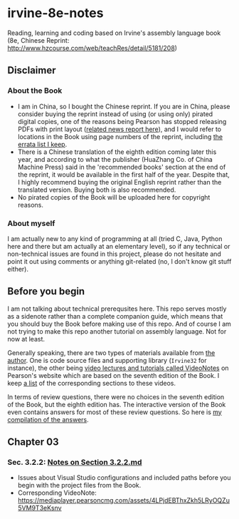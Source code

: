 # irvine-8e-notes
Reading, learning and coding based on Irvine's assembly language book (8e, Chinese Reprint: http://www.hzcourse.com/web/teachRes/detail/5181/208)

## Disclaimer

### About the Book

* I am in China, so I bought the Chinese reprint. If you are in China, please consider buying the reprint instead of using (or using only) pirated digital copies, one of the reasons being Pearson has stopped releasing PDFs with print layout ([related news report here](https://www.usnews.com/news/education-news/articles/2019-07-15/textbook-giant-pearson-makes-major-shift-away-from-print-to-digital)), and I would refer to locations in the Book using page numbers of the reprint, including [the errata list I keep](Errata.md).
* There is a Chinese translation of the eighth edition coming later this year, and according to what the publisher (HuaZhang Co. of China Machine Press) said in the 'recommended books' section at the end of the reprint, it would be available in the first half of the year. Despite that, I highly recommend buying the original English reprint rather than the translated version. Buying both is also recommended.
* No pirated copies of the Book will be uploaded here for copyright reasons.

### About myself

I am actually new to any kind of programming at all (tried C, Java, Python here and there but am actually at an elementary level), so if any technical or non-technical issues are found in this project, please do not hesitate and point it out using comments or anything git-related (no, I don't know git stuff either).

## Before you begin

I am not talking about technical prerequsites here. This repo serves mostly as a sidenote rather than a complete companion guide, which means that you should buy the Book before making use of this repo. And of course I am not trying to make this repo another tutorial on assembly language. Not for now at least.

Generally speaking, there are two types of materials available from [the author](http://asmirvine.com/). One is code source files and supporting library (`Irvine32` for instance), the other being [video lectures and tutorials called VideoNotes](https://media.pearsoncmg.com/ph/esm/ecs_irvine_x86_8/cw/#videonotes) on Pearson's website which are based on the seventh edition of the Book. I keep [a list](VideoNote%20to%20Sections.md) of the corresponding sections to these videos.

In terms of review questions, there were no choices in the seventh edition of the Book, but the eighth edition has. The interactive version of the Book even contains answers for most of these review questions. So here is [my compilation of the answers](Answers%20to%20Review%20Questions.md).

## Chapter 03

### Sec. 3.2.2: [Notes on Section 3.2.2.md](Notes%20on%20Section%203.2.2.md)

  * Issues about Visual Studio configurations and included paths before you begin with the project files from the Book.
  * Corresponding VideoNote: https://mediaplayer.pearsoncmg.com/assets/4LPjdEBThxZkh5LRyOQZu5VM9T3eKsnv
